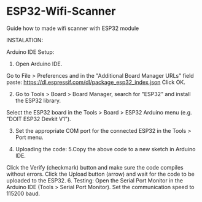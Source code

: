 # ESP32-Wifi-Scanner
Guide how to made wifi scanner with ESP32 module


INSTALATION:

Arduino IDE Setup:
1. Open Arduino IDE.

Go to File > Preferences and in the "Additional Board Manager URLs" field paste:
https://dl.espressif.com/dl/package_esp32_index.json
Click OK.

2. Go to Tools > Board > Board Manager, search for "ESP32" and install the ESP32 library.

Select the ESP32 board in the Tools > Board > ESP32 Arduino menu (e.g. "DOIT ESP32 Devkit V1").

3. Set the appropriate COM port for the connected ESP32 in the Tools > Port menu.

4. Uploading the code:
5.Copy the above code to a new sketch in Arduino IDE.

Click the Verify (checkmark) button and make sure the code compiles without errors.
Click the Upload button (arrow) and wait for the code to be uploaded to the ESP32.
6. Testing:
Open the Serial Port Monitor in the Arduino IDE (Tools > Serial Port Monitor).
Set the communication speed to 115200 baud.
